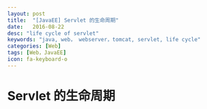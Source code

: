 ```yaml
---
layout: post
title:  "[JavaEE] Servlet 的生命周期"
date:   2016-08-22
desc: "life cycle of servlet"
keywords: "java, web， webserver，tomcat, servlet, life cycle"
categories: [Web]
tags: [Web，JavaEE]
icon: fa-keyboard-o
---
```


# Servlet 的生命周期




